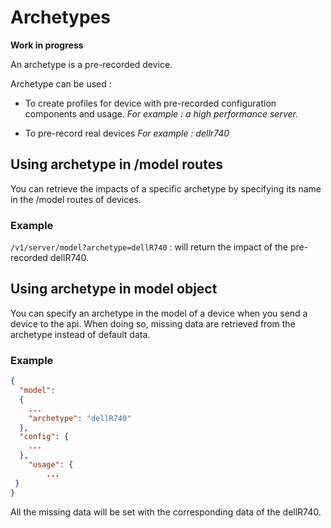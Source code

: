 # Archetypes

**Work in progress**

An archetype is a pre-recorded device.

Archetype can be used :

* To create profiles for device with pre-recorded configuration components and usage. *For example : a high performance server.*

* To pre-record real devices *For example : dellr740*


## Using archetype in /model routes

You can retrieve the impacts of a specific archetype by specifying its name in the /model routes of devices. 

### Example

```/v1/server/model?archetype=dellR740``` : will return the impact of the pre-recorded dellR740.

## Using archetype in model object

You can specify an archetype in the model of a device when you send a device to the api.
When doing so, missing data are retrieved from the archetype instead of default data.

### Example

```json
{
  "model":
  {
    ...
    "archetype": "dellR740"
  },
  "config": {
    ...
  },
    "usage": {
        ...
 }
}
```

All the missing data will be set with the corresponding data of the dellR740.